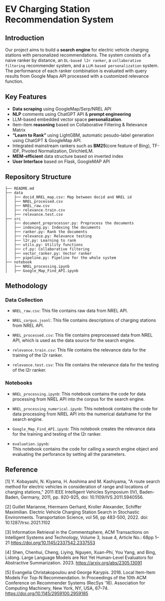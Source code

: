 # EV Charging Station Recommendation System

## Introduction
Our project aims to build a **search engine** for electric vehicle charging stations with personalized recommendations. The system consists of a naive ranker by distance, an ``DL-based l2r ranker``, a ``collaborative filtering`` recommender system, and a ``LLM-based personalization`` system. The performance of each ranker combination is evaluated with query results from Google Maps API processed with a customized relevance function. 

## Key Features

- **Data scraping** using GoogleMap/Serp/NREL API
- **NLP** comments using ChatGPT API & **prompt engineering**
- LLM-based embedded vector space **personalization**.
- Item-item **reasoning** based on Collaborative Filtering & Relevance Matrix
- **“Learn to Rank”** using LightGBM, automatic pesudo-label generation using ChatGPT & GoogleMap API.
- Integrated mainstream rankers such as **BM25**(core feature of Bing), TF-IDF, Pivoted Normalization, DirichletLM.
- **MEM-efficient** data structure based on inverted index
- **User Interface** based on Flask, GoogleMAP API

## Repository Structure
```
├── README.md
├── data
│   ├── docid_NREL_map.csv: Map between docid and NREL id
│   ├── NREL_processed.csv
│   ├── NREL_raw.csv
│   ├── relevance.train.csv
│   ├── relevance.test.csv
├── src
│   ├── document_preprocessor.py: Preprocess the documents
│   ├── indexing.py: Indexing the documents
│   ├── ranker.py: Rank the documents
│   ├── relevance.py: Relevance testing
│   ├── l2r.py: Learning to rank
│   ├── utils.py: Utility functions
│   ├── cf.py: Collaborative filtering
│   ├── vector_ranker.py: Vector ranker
│   ├── pipeline.py: Pipeline for the whole system
├── notebook
│   ├── NREL_processing.ipynb
│   ├── Google_Map_Find_API.ipynb
```

## Methodology

### Data Collection

- `NREL_raw.csv`:
This file contains raw data from NREL API.  

- `NREL_corpus.jsonl`:
This file contains descriptions of charging stations from NREL API. 

- `NREL_processed.csv`:
This file contains preprocessed data from NREL API, which is used as the data source for the search engine.  

- `relevance.train.csv`:
This file contains the relevance data for the training of the l2r ranker.

- `relevance.test.csv`:
This file contains the relevance data for the testing of the l2r ranker.

### Notebooks

- `NREL_processing.ipynb`:
This notebook contains the code for data processing from NREL API into the corpus for the search engine. 

- `NREL_processing_numerical.ipynb`:
This notebook contains the code for data processing from NREL API into the numerical dataframe for the search engine.

- `Google_Map_Find_API.ipynb`:
This notebook creates the relevance data for the training and testing of the l2r ranker.

- `evaluation.ipynb`:  
This notebook contains the code for calling a search engine object and evaluating the perforance by setting all the parameters. 

## Reference

[1] Y. Kobayashi, N. Kiyama, H. Aoshima and M. Kashiyama, "A route search method for electric vehicles in consideration of range and locations of charging stations," 2011 IEEE Intelligent Vehicles Symposium (IV), Baden-Baden, Germany, 2011, pp. 920-925, doi: 10.1109/IVS.2011.5940556.

[2] Guillet Marianne, Hiermann Gerhard, Kroller Alexander, Schiffer Maximilian. Electric Vehicle Charging Station Search in Stochastic Environments. Transportation Science, vol 56, pp 483-500, 2022.  doi: 10.1287/trsc.2021.1102

[3] Information Retrieval in the Commentsphere, ACM Transactions on Intelligent Systems and Technology, Volume 3, Issue 4, Article No.: 68pp 1–21
https://doi.org/10.1145/2337542.2337553

[4] Shen, Chenhui, Cheng, Liying, Nguyen, Xuan-Phi, You Yang, and Bing, Lidong. Large Language Models are Not Yet Human-Level Evaluators for Abstractive Summarization. 2023. https://arxiv.org/abs/2305.13091

[5] Evangelia Christakopoulou and George Karypis. 2016. Local Item-Item Models For Top-N Recommendation. In Proceedings of the 10th ACM Conference on Recommender Systems (RecSys '16). Association for Computing Machinery, New York, NY, USA, 67–74. https://doi.org/10.1145/2959100.2959185
